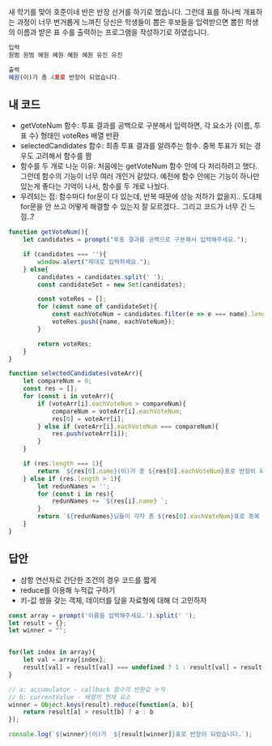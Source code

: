 새 학기를 맞아 호준이네 반은 반장 선거를 하기로 했습니다.  그런데 표를 하나씩 개표하는 과정이 너무 번거롭게 느껴진 당신은 학생들이 뽑은 후보들을 입력받으면 뽑힌 학생의 이름과 받은 표 수를 출력하는 프로그램을 작성하기로 하였습니다.
```js
입력
원범 원범 혜원 혜원 혜원 혜원 유진 유진

출력
혜원(이)가 총 4표로 반장이 되었습니다.
```
## 내 코드
* getVoteNum 함수: 투표 결과를 공백으로 구분해서 입력하면, 각 요소가 {이름, 투표 수} 형태인 voteRes 배열 반환
* selectedCandidates 함수: 최종 투표 결과를 알려주는 함수. 중복 투표가 되는 경우도 고려해서 함수를 짬
* 함수를 두 개로 나눈 이유: 처음에는 getVoteNum 함수 안에 다 처리하려고 했다. 그런데 함수의 기능이 너무 여러 개인거 같았다. 예전에 함수 안에는 기능이 하나만 있는게 좋다는 기억이 나서, 함수를 두 개로 나눴다.
* 우려되는 점: 함수마다 for문이 다 있는데, 반복 때문에 성능 저하가 없을지.. 도대체 for문을 안 쓰고 어떻게 해결할 수 있는지 잘 모르겠다.. 그리고 코드가 너무 긴 느낌..?
```js
function getVoteNum(){
    let candidates = prompt("투표 결과를 공백으로 구분해서 입력해주세요.");

    if (candidates === ''){
        window.alert("제대로 입력하세요.");
    } else{
        candidates = candidates.split(' ');
        const candidateSet = new Set(candidates);

        const voteRes = [];
        for (const name of candidateSet){
            const eachVoteNum = candidates.filter(e => e === name).length;
            voteRes.push({name, eachVoteNum});
        }

        return voteRes;
    }
}

function selectedCandidates(voteArr){
    let compareNum = 0;
    const res = [];
    for (const i in voteArr){
        if (voteArr[i].eachVoteNum > compareNum){
            compareNum = voteArr[i].eachVoteNum;
            res[0] = voteArr[i];
        } else if (voteArr[i].eachVoteNum === compareNum){
            res.push(voteArr[i]);
        }
    }

    if (res.length === 1){
        return `${res[0].name}(이)가 총 ${res[0].eachVoteNum}표로 반장이 되었습니다.`;
    } else if (res.length > 1){
        let redunNames = '';
        for (const i in res){
            redunNames += `${res[i].name} `;
        }
        return `${redunNames}님들이 각자 총 ${res[0].eachVoteNum}표로 중복 선출이 되었습니다.`;
    }
}
```
## 답안
* 삼항 연산자로 간단한 조건의 경우 코드를 짧게
* reduce를 이용해 누적값 구하기
* 키-값 쌍을 갖는 객체, 데이터를 담을 자료형에 대해 더 고민하자
```js
const array = prompt('이름을 입력해주세요.').split(' ');
let result = {};
let winner = "";


for(let index in array){
    let val = array[index];
    result[val] = result[val] === undefined ? 1 : result[val] = result[val] + 1;
}

// a: accumulator - callback 함수의 반환값 누적
// b: currentValue - 배열의 현재 요소
winner = Object.keys(result).reduce(function(a, b){
    return result[a] > result[b] ? a : b
});

console.log(`${winner}(이)가  ${result[winner]}표로 반장이 되었습니다.`);
```